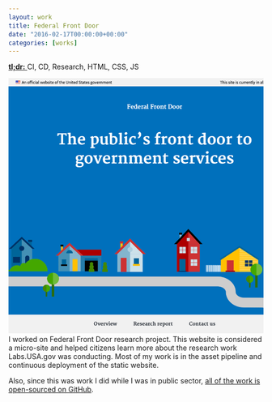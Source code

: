 ```yaml
---
layout: work
title: Federal Front Door
date: "2016-02-17T00:00:00+00:00"
categories: [works]
---
```


<a href="https://labs.usa.gov" target="_blank">
  <strong>tl;dr:</strong>
</a> CI, CD, Research, HTML, CSS, JS

![Desktop Screenshot](/img/works/federal-front-door.png "Federal Front Door Desktop Screenshot")
I worked on Federal Front Door research project. This website is considered a
micro-site and helped citizens learn more about the research work Labs.USA.gov
was conducting. Most of my work is in the asset pipeline and continuous
deployment of the static website.

Also, since this was work I did while I was in public sector, [all of the work is
open-sourced on GitHub][gh-link].

[gh-link]: https://github.com/usagov/vote-gov "The vote.gov codebase on GitHub."
